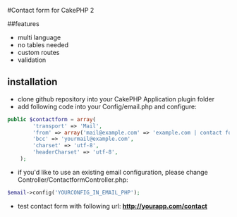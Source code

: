 #Contact form for CakePHP 2

##features
* multi language
* no tables needed
* custom routes
* validation

## installation
* clone github repository into your CakePHP Application plugin folder
* add following code into your Config/email.php and configure:

```php
public $contactform = array(
	    'transport' => 'Mail',
	    'from' => array('mail@example.com' => 'example.com | contact form'),
	    'bcc' => 'yourmail@example.com',
	    'charset' => 'utf-8',
	    'headerCharset' => 'utf-8',
	);
```

* if you'd like to use an existing email configuration, please change Controller/ContactformController.php:

```php
$email->config('YOURCONFIG_IN_EMAIL_PHP');
```

* test contact form with following url: **http://yourapp.com/contact**